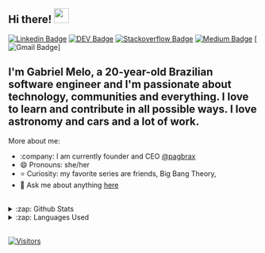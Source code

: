 <!-- ### Hi there 👋 -->
## Hi there! <img src="https://raw.githubusercontent.com/iampavangandhi/iampavangandhi/master/gifs/Hi.gif" width="30px"></h2>

[![Linkedin Badge](https://img.shields.io/badge/-LinkedIn-blue?style=flat-square&logo=Linkedin&logoColor=white&link=https://www.linkedin.com/in/gabrielmelodev/)](https://www.linkedin.com/in/gabrielmelodev/)
[![DEV Badge](https://img.shields.io/badge/-DEV.to-000?style=flat-square&logo=dev.to&logoColor=white&link=https://dev.to/gabrielhmelo)](https://dev.to/gabrielmelodev)
[![Stackoverflow Badge](https://img.shields.io/badge/-Stackoverflow-4CA143?style=flat-square&logo=Stackoverflow&logoColor=white&link=https://stackoverflow.com/users/14379465/gabrielmelodev)](https://stackoverflow.com/users/14379465/gabrielmelodev)
[![Medium Badge](https://img.shields.io/badge/-Medium-000?style=flat-square&logo=Medium&logoColor=white&&link=https://medium.com/@gabrielmelodev)](https://medium.com/@gabrielmelodev
)
[![Gmail Badge](https://img.shields.io/badge/-Gmail-c14438?style=flat-square&logo=Gmail&logoColor=white&link=mailto:contato.gabrielmelox@gmail.com)]

## I'm Gabriel Melo, a 20-year-old Brazilian software engineer and I'm passionate about technology, communities and everything. I love to learn and contribute in all possible ways. I love astronomy and cars and a lot of work.

More about me:
- :company: I am currently founder and CEO [@pagbrax](https://github.com/pagbrax)
- 😄 Pronouns: she/her
- :star: 
Curiosity: my favorite series are friends, Big Bang Theory,
- 💬  Ask me about anything [here](https://github.com/gabrielhmelo/gabrielhmelo/issues)
<br/>

<details>
  <summary>:zap: Github Stats</summary>
  <img src="https://github-readme-stats.vercel.app/api?username=gabrielhmelo&&show_icons=true&title_color=222222&icon_color=03A87C&text_color=333333&bg_color=ffffff">
</details>

<details>
  <summary>:zap: Languages Used</summary>
  <img src="https://github-readme-stats.vercel.app/api/top-langs/?username=gabrielhmelo&layout=compact&bg_color=ffffff&text_color=333333">
</details>
<br/>

[![Visitors](https://visitor-badge.glitch.me/badge?page_id=github/gabrielhmelo)](https://github.com/gabrielhmelo)
